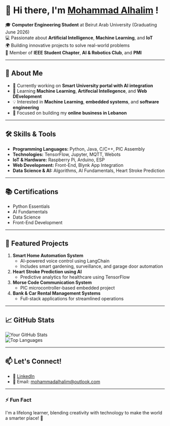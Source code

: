 # 👋 Hi there, I'm [Mohammad Alhalim](https://github.com/MohammadAlHalim) !

🎓 **Computer Engineering Student** at Beirut Arab University (Graduating June 2026)  
💻 Passionate about **Artificial Intelligence**, **Machine Learning**, and **IoT**  
🌍 Building innovative projects to solve real-world problems  
🌟 Member of **IEEE Student Chapter**, **AI & Robotics Club**, and **PMI**  

---

## 🚀 About Me
- 🔭 Currently working on **Smart University portal with AI integration**  
- 🌱 Learning **Machine Learning**, **Artifecial Intellegence**, and **Web DEvelopment**
- 💡 Interested in **Machine Learning**, **embedded systems**, and **software engineering**  
- 🎯 Focused on building my **online business in Lebanon**  

---

## 🛠️ Skills & Tools
- **Programming Languages:** Python, Java, C/C++, PIC Assembly  
- **Technologies:** TensorFlow, Jupyter, MQTT, Webots  
- **IoT & Hardware:** Raspberry Pi, Arduino, ESP  
- **Web Development:** Front-End, Blynk App Integration  
- **Data Science & AI:** Algorithms, AI Fundamentals, Heart Stroke Prediction  

---

## 📚 Certifications
- Python Essentials  
- AI Fundamentals  
- Data Science  
- Front-End Development  

---

## 🌟 Featured Projects
1. **Smart Home Automation System**
   - AI-powered voice control using LangChain  
   - Includes smart gardening, surveillance, and garage door automation  
2. **Heart Stroke Prediction using AI**
   - Predictive analytics for healthcare using TensorFlow  
3. **Morse Code Communication System**
   - PIC microcontroller-based embedded project  
4. **Bank & Car Rental Management Systems**
   - Full-stack applications for streamlined operations  

---

## 📈 GitHub Stats
![Your GitHub Stats](https://github-readme-stats.vercel.app/api?username=mohammadalhalim&show_icons=true&theme=radical)  
![Top Languages](https://github-readme-stats.vercel.app/api/top-langs/?username=mohammadalhalim&layout=compact&theme=radical)  

---

## 📫 Let's Connect!
- 💼 [LinkedIn](https://www.linkedin.com/in/mohammad-alhalim/) 
- 📧 Email: mohammadalhalim@outlook.com 

---

### ⚡ Fun Fact
I'm a lifelong learner, blending creativity with technology to make the world a smarter place! 🚀  
